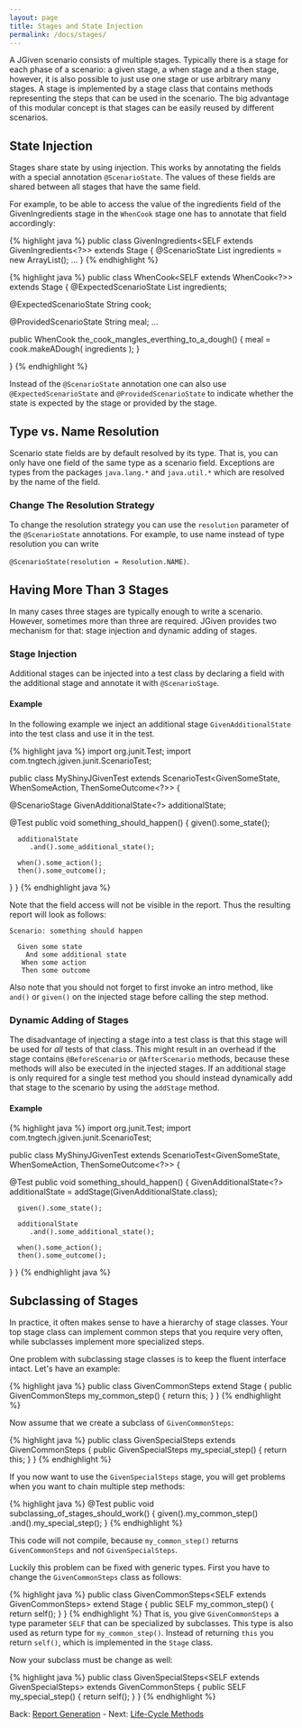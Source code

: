 ```yaml
---
layout: page
title: Stages and State Injection
permalink: /docs/stages/
---
```


A JGiven scenario consists of multiple stages. Typically there is a stage for each phase of a scenario: a given stage, a when stage and a then stage, however, it is also possible to just use one stage or use arbitrary many stages. A stage is implemented by a stage class that contains methods representing the steps that can be used in the scenario. The big advantage of this modular concept is that stages can be easily reused by different scenarios.

## State Injection

Stages share state by using injection. This works by annotating the fields with a special annotation `@ScenarioState`. The values of these fields are shared between all stages that have the same field.

For example, to be able to access the value of the ingredients field of the GivenIngredients stage in the `WhenCook` stage one has to annotate that field accordingly:

{% highlight java %}
public class GivenIngredients<SELF extends GivenIngredients<?>> extends Stage<SELF> {
   @ScenarioState
   List<String> ingredients = new ArrayList<String>();
   ...
}
{% endhighlight %}

{% highlight java %}
public class WhenCook<SELF extends WhenCook<?>> extends Stage<SELF> {
   @ExpectedScenarioState
   List<String> ingredients;

   @ExpectedScenarioState
   String cook;

   @ProvidedScenarioState
   String meal;
   ...

   public WhenCook the_cook_mangles_everthing_to_a_dough() {
       meal = cook.makeADough( ingredients );
   }

}
{% endhighlight %}

Instead of the `@ScenarioState` annotation one can also use `@ExpectedScenarioState` and `@ProvidedScenarioState` to indicate whether the state is expected by the stage or provided by the stage.

## Type vs. Name Resolution
Scenario state fields are by default resolved by its type. That is, you can only have one field of the same type as a scenario field. Exceptions are types from the packages `java.lang.*` and `java.util.*` which are resolved by the name of the field.

### Change The Resolution Strategy
To change the resolution strategy you can use the `resolution` parameter of the `@ScenarioState` annotations. For example, to use name instead of type resolution you can write

`@ScenarioState(resolution = Resolution.NAME)`.

## Having More Than 3 Stages
In many cases three stages are typically enough to write a scenario. However, sometimes more than three are required. JGiven provides two mechanism for that: stage injection and dynamic adding of stages.

### Stage Injection
Additional stages can be injected into a test class by declaring a field with the additional stage and annotate it with `@ScenarioStage`.

#### Example
In the following example we inject an additional stage `GivenAdditionalState` into the test class and use it in the test.

{% highlight java %}
import org.junit.Test;
import com.tngtech.jgiven.junit.ScenarioTest;

public class MyShinyJGivenTest extends
   ScenarioTest<GivenSomeState<?>, WhenSomeAction<?>, ThenSomeOutcome<?>> {

   @ScenarioStage
   GivenAdditionalState<?> additionalState;

   @Test
   public void something_should_happen() {
      given().some_state();

      additionalState
         .and().some_additional_state();

      when().some_action();
      then().some_outcome();
   }
}
{% endhighlight java %}

Note that the field access will not be visible in the report. Thus the resulting report will look as follows:

```
Scenario: something should happen

  Given some state
    And some additional state
   When some action
   Then some outcome
```


Also note that you should not forget to first invoke an intro method, like `and()` or `given()` on the injected stage before calling the step method.

### Dynamic Adding of Stages
The disadvantage of injecting a stage into a test class is that this stage will be used for *all* tests of that class. This might result in an overhead if the stage contains `@BeforeScenario` or `@AfterScenario` methods, because these methods will also be executed in the injected stages. If an additional stage is only required for a single test method you should instead dynamically add that stage to the scenario by using the `addStage` method.

#### Example
{% highlight java %}
import org.junit.Test;
import com.tngtech.jgiven.junit.ScenarioTest;

public class MyShinyJGivenTest extends
   ScenarioTest<GivenSomeState<?>, WhenSomeAction<?>, ThenSomeOutcome<?>> {

   @Test
   public void something_should_happen() {
      GivenAdditionalState<?> additionalState = addStage(GivenAdditionalState.class);

      given().some_state();

      additionalState
         .and().some_additional_state();

      when().some_action();
      then().some_outcome();
   }
}
{% endhighlight java %}

## Subclassing of Stages

In practice, it often makes sense to have a hierarchy of stage classes. Your top stage class can implement common steps that you require very often, while subclasses implement more specialized steps.

One problem with subclassing stage classes is to keep the fluent interface intact. Let's have an example:

{% highlight java %}
public class GivenCommonSteps extend Stage<GivenCommonSteps> {
    public GivenCommonSteps my_common_step() {
        return this;
    }
}
{% endhighlight %}

Now assume that we create a subclass of `GivenCommonSteps`:

{% highlight java %}
public class GivenSpecialSteps extends GivenCommonSteps {
    public GivenSpecialSteps my_special_step() {
        return this;
    }
}
{% endhighlight %}

If you now want to use the `GivenSpecialSteps` stage, you will get problems when you want to chain multiple step methods:

{% highlight java %}
@Test
public void subclassing_of_stages_should_work() {
    given().my_common_step()
      .and().my_special_step();
}
{% endhighlight %}

This code will not compile, because `my_common_step()` returns `GivenCommonSteps` and not `GivenSpecialSteps`.

Luckily this problem can be fixed with generic types. First you have to change the `GivenCommonSteps` class as follows:

{% highlight java %}
public class GivenCommonSteps<SELF extends GivenCommonSteps<SELF>> extend Stage<SELF> {
    public SELF my_common_step() {
        return self();
    }
}
{% endhighlight %}
That is, you give `GivenCommonSteps` a type parameter `SELF` that can be specialized by subclasses. This type is also used as return type for `my_common_step()`. Instead of returning `this` you return `self()`, which is implemented in the `Stage` class.

Now your subclass must be change as well:

{% highlight java %}
public class GivenSpecialSteps<SELF extends GivenSpecialSteps<SELF>>
        extends GivenCommonSteps<SELF> {
    public SELF my_special_step() {
        return self();
    }
}
{% endhighlight %}


Back: [Report Generation]({{site.baseurl}}/docs/reportgeneration/) - Next: [Life-Cycle Methods]({{site.baseurl}}/docs/lifecycle/)
